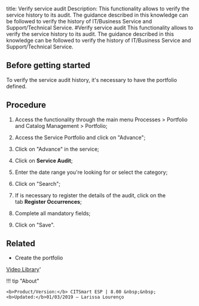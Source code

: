 title: Verify service audit
Description: This functionality allows to verify the service history to its audit. The guidance described in this knowledge can be followed to verify the history of IT/Business Service and Support/Technical Service.
#Verify service audit
This functionality allows to verify the service history to its audit. The guidance described in this knowledge can be followed to verify the history of IT/Business Service and Support/Technical Service.

Before getting started
--------------------------

To verify the service audit history, it's necessary to have the portfolio
defined.

Procedure
-------------

1.  Access the functionality through the main menu Processes \> Portfolio and
    Catalog Management \> Portfolio;

2.  Access the Service Portfolio and click on "Advance";

3.  Click on "Advance" in the service;

4.  Click on **Service Audit**;

5.  Enter the date range you're looking for or select the category;

6.  Click on "Search";

7.  If is necessary to register the details of the audit, click on the
    tab **Register Occurrences**;

8.  Complete all mandatory fields;

9.  Click on "Save".

Related
-----------

-   Create the portfolio

<i class='fa fa-youtube-play  fa-2x' style='color:#97ce17;vertical-align: middle;'> </i> [Video Library](https://www.youtube.com/playlist?list=PLB5qK2uzf2RNx1eXRaihDR_bxXjGhgFut)'

!!! tip "About"

    <b>Product/Version:</b> CITSmart ESP | 8.00 &nbsp;&nbsp;
    <b>Updated:</b>01/03/2019 – Larissa Lourenço

